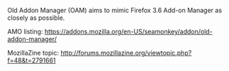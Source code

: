Old Addon Manager (OAM) aims to mimic Firefox 3.6 Add-on Manager as closely as possible.

AMO listing: https://addons.mozilla.org/en-US/seamonkey/addon/old-addon-manager/

MozillaZine topic: http://forums.mozillazine.org/viewtopic.php?f=48&t=2791661
